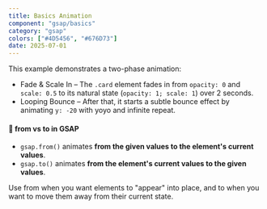 ```yaml
---
title: Basics Animation
component: "gsap/basics"
category: "gsap"
colors: ["#4D5456", "#676D73"]
date: 2025-07-01
---
```


This example demonstrates a two-phase animation:

- Fade & Scale In – The `.card` element fades in from `opacity: 0` and
  `scale: 0.5` to its natural state (`opacity: 1; scale: 1`) over 2 seconds.
- Looping Bounce – After that, it starts a subtle bounce effect by animating
  `y: -20` with yoyo and infinite repeat.

#### 🧠 from vs to in GSAP

- `gsap.from()` animates **from the given values to the element's current values**.
- `gsap.to()` animates **from the element's current values to the given values**.

Use from when you want elements to "appear" into place, and to when you want to
move them away from their current state.
